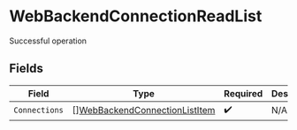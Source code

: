 # WebBackendConnectionReadList

Successful operation


## Fields

| Field                                                                                 | Type                                                                                  | Required                                                                              | Description                                                                           |
| ------------------------------------------------------------------------------------- | ------------------------------------------------------------------------------------- | ------------------------------------------------------------------------------------- | ------------------------------------------------------------------------------------- |
| `Connections`                                                                         | [][WebBackendConnectionListItem](../../models/shared/webbackendconnectionlistitem.md) | :heavy_check_mark:                                                                    | N/A                                                                                   |